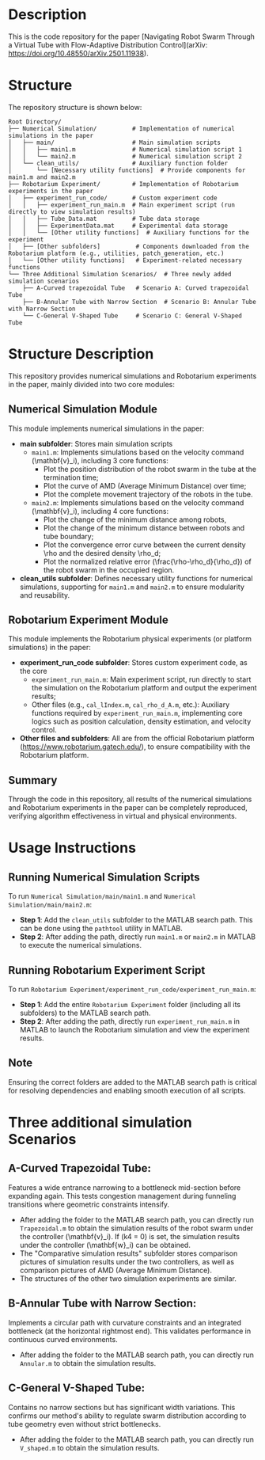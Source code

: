 # Description
This is the code repository for the paper [Navigating Robot Swarm Through a Virtual Tube with Flow-Adaptive Distribution Control](arXiv: https://doi.org/10.48550/arXiv.2501.11938).

# Structure
The repository structure is shown below:
```text
Root Directory/
├── Numerical Simulation/          # Implementation of numerical simulations in the paper
│   ├── main/                      # Main simulation scripts
│   │   ├── main1.m                # Numerical simulation script 1
│   │   └── main2.m                # Numerical simulation script 2
│   └── clean_utils/               # Auxiliary function folder
│       └── [Necessary utility functions]  # Provide components for main1.m and main2.m
├── Robotarium Experiment/         # Implementation of Robotarium experiments in the paper
│   ├── experiment_run_code/       # Custom experiment code
│   │   ├── experiment_run_main.m  # Main experiment script (run directly to view simulation results)
│   │   ├── Tube_Data.mat          # Tube data storage
│   │   ├── ExperimentData.mat     # Experimental data storage
│   │   └── [Other utility functions]  # Auxiliary functions for the experiment
│   ├── [Other subfolders]          # Components downloaded from the Robotarium platform (e.g., utilities, patch_generation, etc.)
│   └── [Other utility functions]   # Experiment-related necessary functions
└── Three Additional Simulation Scenarios/  # Three newly added simulation scenarios
    ├── A-Curved trapezoidal Tube   # Scenario A: Curved trapezoidal Tube 
    ├── B-Annular Tube with Narrow Section  # Scenario B: Annular Tube with Narrow Section
    └── C-General V-Shaped Tube     # Scenario C: General V-Shaped Tube
```

# Structure Description
This repository provides numerical simulations and Robotarium experiments in the paper, mainly divided into two core modules:
## Numerical Simulation Module
This module implements numerical simulations in the paper:
- **main subfolder**: Stores main simulation scripts
  - `main1.m`: Implements simulations based on the velocity command \(\mathbf{v}_i\), including 3 core functions:
    - Plot the position distribution of the robot swarm in the tube at the termination time;
    - Plot the curve of AMD (Average Minimum Distance) over time;
    - Plot the complete movement trajectory of the robots in the tube.
  - `main2.m`: Implements simulations based on the velocity command \(\mathbf{v}_i\), including 4 core functions:
    - Plot the change of the minimum distance among robots,
    - Plot the change of the minimum distance between robots and tube boundary;
    - Plot the convergence error curve between the current density \rho and the desired density \rho_d;
    - Plot the normalized relative error \(\frac{\rho-\rho_d}{\rho_d}\) of the robot swarm in the occupied region.
- **clean_utils subfolder**: Defines necessary utility functions for numerical simulations, supporting for `main1.m` and `main2.m` to ensure modularity and reusability.
## Robotarium Experiment Module
This module implements the Robotarium physical experiments (or platform simulations) in the paper:
- **experiment_run_code subfolder**: Stores custom experiment code, as the core
  - `experiment_run_main.m`: Main experiment script, run directly to start the simulation on the Robotarium platform and output the experiment results;
  - Other files (e.g., `cal_lIndex.m`, `cal_rho_d_A.m`, etc.): Auxiliary functions required by `experiment_run_main.m`, implementing core logics such as position calculation, density estimation, and velocity control.
- **Other files and subfolders**: All are from the official Robotarium platform (https://www.robotarium.gatech.edu/), to ensure compatibility with the Robotarium platform.
## Summary
Through the code in this repository, all results of the numerical simulations and Robotarium experiments in the paper can be completely reproduced, verifying algorithm effectiveness in virtual and physical environments.
# Usage Instructions
## Running Numerical Simulation Scripts
To run `Numerical Simulation/main/main1.m` and `Numerical Simulation/main/main2.m`:
- **Step 1**: Add the `clean_utils` subfolder to the MATLAB search path. This can be done using the `pathtool` utility in MATLAB.
- **Step 2**: After adding the path, directly run `main1.m` or `main2.m` in MATLAB to execute the numerical simulations.
## Running Robotarium Experiment Script
To run `Robotarium Experiment/experiment_run_code/experiment_run_main.m`:
- **Step 1**: Add the entire `Robotarium Experiment` folder (including all its subfolders) to the MATLAB search path.
- **Step 2**: After adding the path, directly run `experiment_run_main.m` in MATLAB to launch the Robotarium simulation and view the experiment results.
## Note
Ensuring the correct folders are added to the MATLAB search path is critical for resolving dependencies and enabling smooth execution of all scripts.

# Three additional simulation Scenarios
## A-Curved Trapezoidal Tube:
Features a wide entrance narrowing to a bottleneck mid-section before expanding again. This tests congestion management during funneling transitions where geometric constraints intensify.
- After adding the folder to the MATLAB search path, you can directly run `Trapezoidal.m` to obtain the simulation results of the robot swarm under the controller \(\mathbf{v}_i\). If \(k4 = 0\) is set, the simulation results under the controller \(\mathbf{w}_i\) can be obtained.
- The "Comparative simulation results" subfolder stores comparison pictures of simulation results under the two controllers, as well as comparison pictures of AMD (Average Minimum Distance).
- The structures of the other two simulation experiments are similar.
## B-Annular Tube with Narrow Section:
Implements a circular path with curvature constraints and an integrated bottleneck (at the horizontal rightmost end). This validates performance in continuous curved environments.
- After adding the folder to the MATLAB search path, you can directly run `Annular.m` to obtain the simulation results.
## C-General V-Shaped Tube:
Contains no narrow sections but has significant width variations. This confirms our method's ability to regulate swarm distribution according to tube geometry even without strict bottlenecks.
- After adding the folder to the MATLAB search path, you can directly run `V_shaped.m` to obtain the simulation results.
